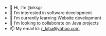 - 👋 Hi, I’m @rksgr
- 👀 I’m interested in software development
- 🌱 I’m currently learning Website development
- 💞️ I’m looking to collaborate on Java projects
- 📫 My email Id: r_kjha@yahoo.com

<!---
rksgr/rksgr is a ✨ special ✨ repository because its `README.md` (this file) appears on your GitHub profile.
You can click the Preview link to take a look at your changes.
--->
